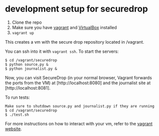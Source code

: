 development setup for securedrop
================================

1. Clone the repo
2. Make sure you have [vagrant](http://vagrantup.com) and [VirtualBox](http://www.virtualbox.org) installed
3. `vagrant up`

This creates a vm with the secure drop repository located in /vagrant.

You can ssh into it with `vagrant ssh`. To start the servers:

    $ cd /vagrant/securedrop
    $ python source.py &
    $ python journalist.py &

Now, you can visit SecureDrop (in your normal browser, Vagrant forwards the
ports from the VM) at [http://localhost:8080] and the journalist site at
[http://localhost:8081].

To run tests:

    Make sure to shutdown source.py and journalist.py if they are running
    $ cd /vagrant/securedrop
    $ ./test.sh

For more instructions on how to interact with your vm, refer to the [vagrant website](http://vagrantup.com).

